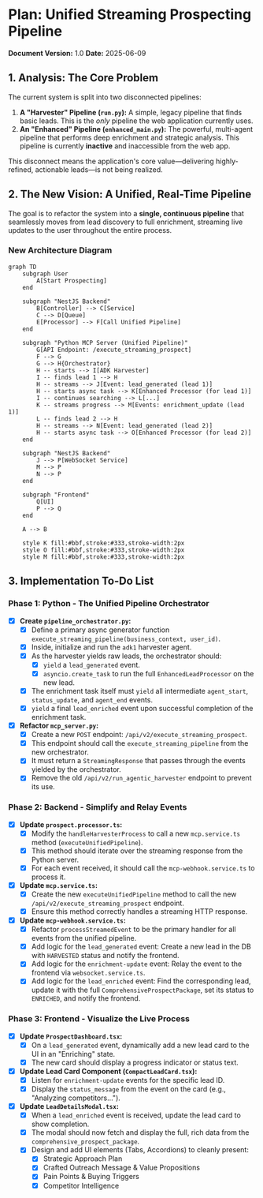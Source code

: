 # Plan: Unified Streaming Prospecting Pipeline

**Document Version:** 1.0
**Date:** 2025-06-09

## 1. Analysis: The Core Problem

The current system is split into two disconnected pipelines:

1.  **A "Harvester" Pipeline (`run.py`):** A simple, legacy pipeline that finds basic leads. This is the *only* pipeline the web application currently uses.
2.  **An "Enhanced" Pipeline (`enhanced_main.py`):** The powerful, multi-agent pipeline that performs deep enrichment and strategic analysis. This pipeline is currently **inactive** and inaccessible from the web app.

This disconnect means the application's core value—delivering highly-refined, actionable leads—is not being realized.

## 2. The New Vision: A Unified, Real-Time Pipeline

The goal is to refactor the system into a **single, continuous pipeline** that seamlessly moves from lead discovery to full enrichment, streaming live updates to the user throughout the entire process.

### New Architecture Diagram

```mermaid
graph TD
    subgraph User
        A[Start Prospecting]
    end

    subgraph "NestJS Backend"
        B[Controller] --> C[Service]
        C --> D[Queue]
        E[Processor] --> F[Call Unified Pipeline]
    end

    subgraph "Python MCP Server (Unified Pipeline)"
        G[API Endpoint: /execute_streaming_prospect]
        F --> G
        G --> H{Orchestrator}
        H -- starts --> I[ADK Harvester]
        I -- finds lead 1 --> H
        H -- streams --> J[Event: lead_generated (lead 1)]
        H -- starts async task --> K[Enhanced Processor (for lead 1)]
        I -- continues searching --> L[...]
        K -- streams progress --> M[Events: enrichment_update (lead 1)]
        L -- finds lead 2 --> H
        H -- streams --> N[Event: lead_generated (lead 2)]
        H -- starts async task --> O[Enhanced Processor (for lead 2)]
    end

    subgraph "NestJS Backend"
        J --> P[WebSocket Service]
        M --> P
        N --> P
    end

    subgraph "Frontend"
        Q[UI]
        P --> Q
    end

    A --> B

    style K fill:#bbf,stroke:#333,stroke-width:2px
    style O fill:#bbf,stroke:#333,stroke-width:2px
    style M fill:#bbf,stroke:#333,stroke-width:2px
```

## 3. Implementation To-Do List

### Phase 1: Python - The Unified Pipeline Orchestrator
- [x] **Create `pipeline_orchestrator.py`:**
    - [x] Define a primary async generator function `execute_streaming_pipeline(business_context, user_id)`.
    - [x] Inside, initialize and run the `adk1` harvester agent.
    - [x] As the harvester yields raw leads, the orchestrator should:
        - [x] `yield` a `lead_generated` event.
        - [x] `asyncio.create_task` to run the full `EnhancedLeadProcessor` on the new lead.
    - [x] The enrichment task itself must `yield` all intermediate `agent_start`, `status_update`, and `agent_end` events.
    - [x] `yield` a final `lead_enriched` event upon successful completion of the enrichment task.

- [x] **Refactor `mcp_server.py`:**
    - [x] Create a new `POST` endpoint: `/api/v2/execute_streaming_prospect`.
    - [x] This endpoint should call the `execute_streaming_pipeline` from the new orchestrator.
    - [x] It must return a `StreamingResponse` that passes through the events yielded by the orchestrator.
    - [x] Remove the old `/api/v2/run_agentic_harvester` endpoint to prevent its use.

### Phase 2: Backend - Simplify and Relay Events
- [x] **Update `prospect.processor.ts`:**
    - [x] Modify the `handleHarvesterProcess` to call a new `mcp.service.ts` method (`executeUnifiedPipeline`).
    - [x] This method should iterate over the streaming response from the Python server.
    - [x] For each event received, it should call the `mcp-webhook.service.ts` to process it.

- [x] **Update `mcp.service.ts`:**
    - [x] Create the new `executeUnifiedPipeline` method to call the new `/api/v2/execute_streaming_prospect` endpoint.
    - [x] Ensure this method correctly handles a streaming HTTP response.

- [x] **Update `mcp-webhook.service.ts`:**
    - [x] Refactor `processStreamedEvent` to be the primary handler for all events from the unified pipeline.
    - [x] Add logic for the `lead_generated` event: Create a new lead in the DB with `HARVESTED` status and notify the frontend.
    - [x] Add logic for the `enrichment-update` event: Relay the event to the frontend via `websocket.service.ts`.
    - [x] Add logic for the `lead_enriched` event: Find the corresponding lead, update it with the full `ComprehensiveProspectPackage`, set its status to `ENRICHED`, and notify the frontend.

### Phase 3: Frontend - Visualize the Live Process
- [x] **Update `ProspectDashboard.tsx`:**
    - [x] On a `lead_generated` event, dynamically add a new lead card to the UI in an "Enriching" state.
    - [x] The new card should display a progress indicator or status text.

- [x] **Update Lead Card Component (`CompactLeadCard.tsx`):**
    - [x] Listen for `enrichment-update` events for the specific lead ID.
    - [x] Display the `status_message` from the event on the card (e.g., "Analyzing competitors...").

- [x] **Update `LeadDetailsModal.tsx`:**
    - [x] When a `lead_enriched` event is received, update the lead card to show completion.
    - [x] The modal should now fetch and display the full, rich data from the `comprehensive_prospect_package`.
    - [x] Design and add UI elements (Tabs, Accordions) to cleanly present:
        - [x] Strategic Approach Plan
        - [x] Crafted Outreach Message & Value Propositions
        - [x] Pain Points & Buying Triggers
        - [x] Competitor Intelligence